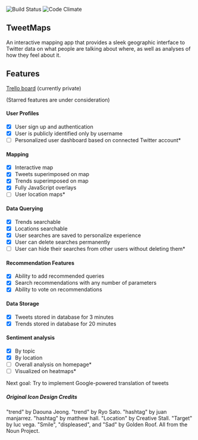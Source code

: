 ![Build Status](https://codeship.com/projects/c042def0-4cf7-0133-5535-566112b803ab/status?branch=master)
![Code Climate](https://codeclimate.com/github/nathanielltaylor/trend-map.png)

## TweetMaps

An interactive mapping app that provides a sleek geographic interface to Twitter data on what people are talking about where, as well as analyses of how they feel about it.

## Features

[Trello board](https://trello.com/b/PmEn0OA2/trend-map) (currently private)

(Starred features are under consideration)

#### User Profiles
- [X] User sign up and authentication
- [X] User is publicly identified only by username
- [ ] Personalized user dashboard based on connected Twitter account*

#### Mapping
- [X] Interactive map
- [X] Tweets superimposed on map
- [X] Trends superimposed on map
- [X] Fully JavaScript overlays
- [ ] User location maps*

#### Data Querying
- [X] Trends searchable
- [X] Locations searchable
- [X] User searches are saved to personalize experience
- [X] User can delete searches permanently
- [ ] User can hide their searches from other users without deleting them*

#### Recommendation Features
- [X] Ability to add recommended queries
- [X] Search recommendations with any number of parameters
- [X] Ability to vote on recommendations

#### Data Storage
- [X] Tweets stored in database for 3 minutes
- [X] Trends stored in database for 20 minutes

#### Sentiment analysis
- [X] By topic
- [X] By location
- [ ] Overall analysis on homepage*
- [ ] Visualized on heatmaps*

Next goal: Try to implement Google-powered translation of tweets

##### Original Icon Design Credits
"trend" by Daouna Jeong. "trend" by Ryo Sato. "hashtag" by juan manjarrez. "hashtag" by matthew hall. "Location" by Creative Stall. "Target" by luc vega. "Smile", "displeased", and "Sad" by Golden Roof. All from the Noun Project.
